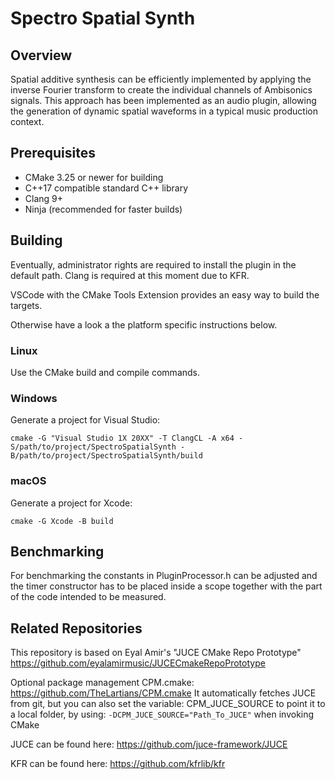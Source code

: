 # Spectro Spatial Synth
## Overview
Spatial additive synthesis can be efficiently implemented by applying the inverse Fourier transform to create the individual channels of Ambisonics signals. This approach has been implemented as an audio plugin, allowing the generation of dynamic spatial waveforms in a typical music production context.

## Prerequisites
* CMake 3.25 or newer for building
* C++17 compatible standard C++ library
* Clang 9+
* Ninja (recommended for faster builds)

## Building
Eventually, administrator rights are required to install the plugin in the default path.
Clang is required at this moment due to KFR.

VSCode with the CMake Tools Extension provides an easy way to build the targets.

Otherwise have a look a the platform specific instructions below.

### Linux
Use the CMake build and compile commands.

### Windows
Generate a project for Visual Studio:
```
cmake -G "Visual Studio 1X 20XX" -T ClangCL -A x64 -S/path/to/project/SpectroSpatialSynth -B/path/to/project/SpectroSpatialSynth/build
```
### macOS
Generate a project for Xcode:
```
cmake -G Xcode -B build
```
## Benchmarking
For benchmarking the constants in PluginProcessor.h can be adjusted and the timer constructor has to be placed inside a scope together with the part of the code intended to be measured.

## Related Repositories
This repository is based on Eyal Amir's "JUCE CMake Repo Prototype"
https://github.com/eyalamirmusic/JUCECmakeRepoPrototype

Optional package management CPM.cmake:
https://github.com/TheLartians/CPM.cmake
It automatically fetches JUCE from git, but you can also set the variable:
CPM_JUCE_SOURCE to point it to a local folder, by using:
``-DCPM_JUCE_SOURCE="Path_To_JUCE"``
when invoking CMake

JUCE can be found here:
https://github.com/juce-framework/JUCE

KFR can be found here:
https://github.com/kfrlib/kfr